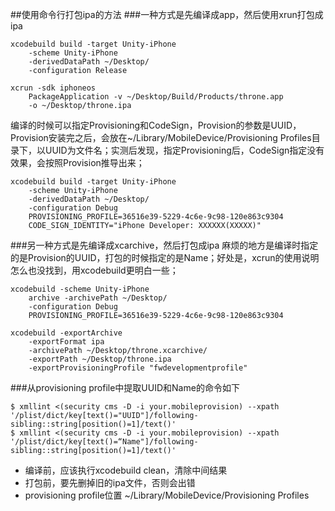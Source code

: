 ##使用命令行打包ipa的方法
###一种方式是先编译成app，然后使用xrun打包成ipa

	xcodebuild build -target Unity-iPhone 
		-scheme Unity-iPhone 
		-derivedDataPath ~/Desktop/ 
		-configuration Release

	xcrun -sdk iphoneos 
		PackageApplication -v ~/Desktop/Build/Products/throne.app 
		-o ~/Desktop/throne.ipa

编译的时候可以指定Provisioning和CodeSign，Provision的参数是UUID，Provision安装完之后，会放在~/Library/MobileDevice/Provisioning Profiles目录下，以UUID为文件名；实测后发现，指定Provisioning后，CodeSign指定没有效果，会按照Provision推导出来；

	xcodebuild build -target Unity-iPhone 
		-scheme Unity-iPhone 
		-derivedDataPath ~/Desktop/ 
		-configuration Debug
		PROVISIONING_PROFILE=36516e39-5229-4c6e-9c98-120e863c9304
		CODE_SIGN_IDENTITY="iPhone Developer: XXXXXX(XXXXX)"

###另一种方式是先编译成xcarchive，然后打包成ipa
麻烦的地方是编译时指定的是Provision的UUID，打包的时候指定的是Name；好处是，xcrun的使用说明怎么也没找到，用xcodebuild更明白一些；

	xcodebuild -scheme Unity-iPhone 
		archive -archivePath ~/Desktop/ 
		-configuration Debug
		PROVISIONING_PROFILE=36516e39-5229-4c6e-9c98-120e863c9304

	xcodebuild -exportArchive 
		-exportFormat ipa 
		-archivePath ~/Desktop/throne.xcarchive/ 
		-exportPath ~/Desktop/throne.ipa 
		-exportProvisioningProfile "fwdevelopmentprofile"

###从provisioning profile中提取UUID和Name的命令如下

	$ xmllint <(security cms -D -i your.mobileprovision) --xpath '/plist/dict/key[text()="UUID"]/following-sibling::string[position()=1]/text()'
	$ xmllint <(security cms -D -i your.mobileprovision) --xpath '/plist/dict/key[text()=“Name"]/following-sibling::string[position()=1]/text()'

- 编译前，应该执行xcodebuild clean，清除中间结果
- 打包前，要先删掉旧的ipa文件，否则会出错
- provisioning profile位置 ~/Library/MobileDevice/Provisioning Profiles
